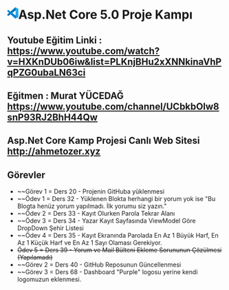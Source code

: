 # Asp.Net Core 5.0 Proje Kampı <img align="left" alt="Visual Studio Code" width="26px" src="https://raw.githubusercontent.com/github/explore/80688e429a7d4ef2fca1e82350fe8e3517d3494d/topics/visual-studio-code/visual-studio-code.png" />
## Youtube Eğitim Linki : https://www.youtube.com/watch?v=HXKnDUb06iw&list=PLKnjBHu2xXNNkinaVhPqPZG0ubaLN63ci
## Eğitmen : Murat YÜCEDAĞ https://www.youtube.com/channel/UCbkbOlw8snP93RJ2BhH44Qw

## Asp.Net Core Kamp Projesi Canlı Web Sitesi http://ahmetozer.xyz

## Görevler
- ~~Görev 1 = Ders 20 - Projenin GitHuba yüklenmesi
- ~~Ödev 1 = Ders 32 - Yüklenen Blokta herhangi bir yorum yok ise "Bu Blogta henüz yorum yapılmadı. İlk yorumu siz yazın."
- ~~Ödev 2 = Ders 33 - Kayıt Olurken Parola Tekrar Alanı
- ~~Ödev 3 = Ders 34 - Yazar Kayıt Sayfasında ViewModel Göre DropDown Şehir Listesi
- ~~Ödev 4 = Ders 35 - Kayıt Ekranında Parolada En Az 1 Büyük Harf, En Az 1 Küçük Harf ve En Az 1 Sayı Olaması Gerekiyor.
- ~~Ödev 5 = Ders 39 - Yorum ve Mail Bülteni Ekleme Sorununun Çözülmesi (Yapılamadı)~~
- ~~Görev 2 = Ders 40 - GitHub Reposunun Güncellenmesi
- ~~Görev 3 = Ders 68 - Dashboard "Purple" logosu yerine kendi logomuzun eklenmesi.
